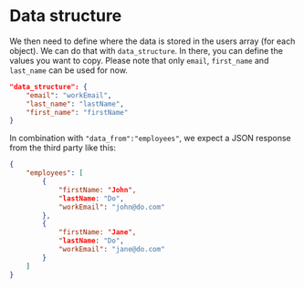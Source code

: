 # Data structure
We then need to define where the data is stored in the users array (for each object). We can do that with `data_structure`. In there, you can define the values you want to copy.
Please note that only `email`, `first_name` and `last_name` can be used for now.

```json
"data_structure": {
    "email": "workEmail",
    "last_name": "lastName",
    "first_name": "firstName"
}
```

In combination with `"data_from":"employees"`, we expect a JSON response from the third party like this:
```json
{
    "employees": [
        {
            "firstName: "John",
            "lastName: "Do",
            "workEmail": "john@do.com"
        },
        {
            "firstName: "Jane",
            "lastName: "Do",
            "workEmail": "jane@do.com"
        }
    ]
}
```
